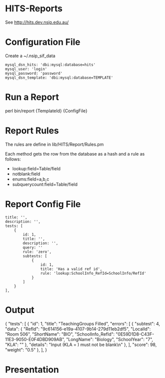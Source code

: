 HITS-Reports
============

See http://hits.dev.nsip.edu.au/

Configuration File
==================
Create a ~/.nsip_sif_data

	mysql_dsn_hits: 'dbi:mysql:database=hits'
	mysql_user: 'login'
	mysql_password: 'password'
	mysql_dsn_template: 'dbi:mysql:database=TEMPLATE'

Run a Report
============
perl bin/report {TemplateId} {ConfigFile}


Report Rules
============
The rules are define in lib/HITS/Report/Rules.pm

Each method gets the row from the database as a hash and a rule as follows:

 * lookup:field=Table/field
 * notblank:field
 * enums:field=a,b,c
 * subquerycount:field=Table/field

Report Config File
==================
	title: '',
	description: '',
	tests: [
		{
			id: 1,
			title: '',
			description: '',
			query: ''
			rule: 'zero',
			subtests: [
				{
					id: 1,
					title: 'Has a valid ref id',
					rule: 'lookup:SchoolInfo_RefId=SchoolInfo/RefId'
				}
			]
		}
	],

Output
======

  {
    "tests": [
        {
			"id": 1,
            "title": "TeachingGroups Filled",
            "errors": [
                {
                    "subtest": 4,
                    "data": {
                        "RefId": "9c614156-e19a-4107-9b14-279d11eb2df5",
                        "LocalId": "Room 506",
                        "ShortName": "BIO",
                        "SchoolInfo_RefId": "0E59D1D8-C43F-11E3-9050-E0F4DBD909AB",
                        "LongName": "Biology",
                        "SchoolYear": "7",
                        "KLA": ""
                    },
                    "details": "Input (KLA = ) must not be blank\n"
                },
            ],
            "score": 98,
            "weight": "0.5"
        },
	],
  }

Presentation
============

